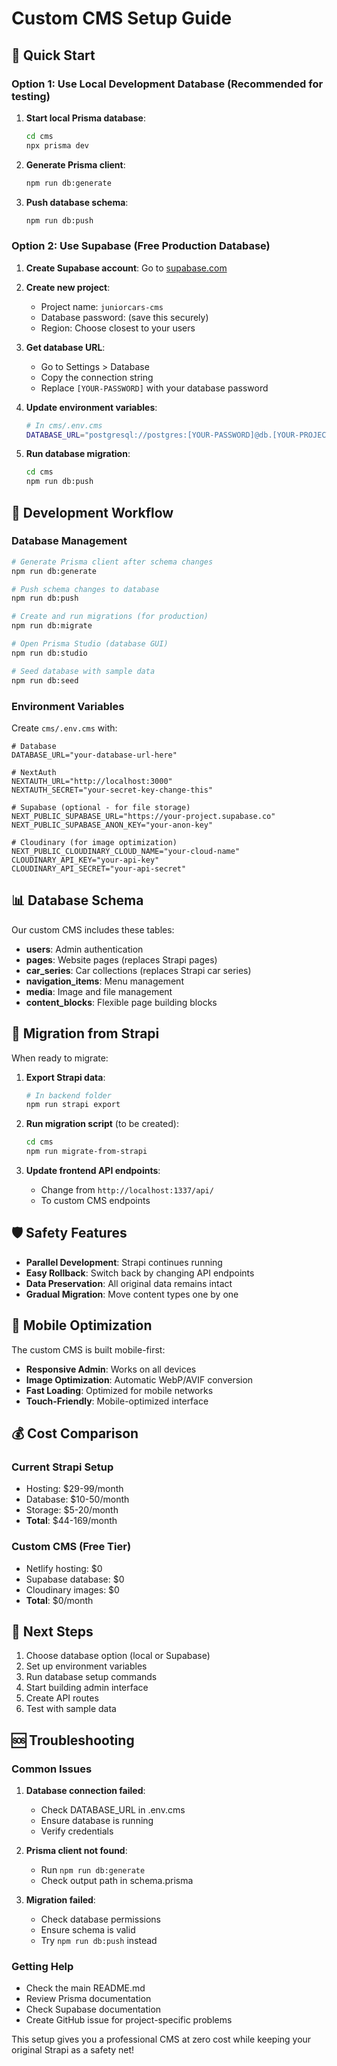 # Custom CMS Setup Guide

## 🚀 Quick Start

### Option 1: Use Local Development Database (Recommended for testing)

1. **Start local Prisma database**:
   ```bash
   cd cms
   npx prisma dev
   ```

2. **Generate Prisma client**:
   ```bash
   npm run db:generate
   ```

3. **Push database schema**:
   ```bash
   npm run db:push
   ```

### Option 2: Use Supabase (Free Production Database)

1. **Create Supabase account**: Go to [supabase.com](https://supabase.com)

2. **Create new project**: 
   - Project name: `juniorcars-cms`
   - Database password: (save this securely)
   - Region: Choose closest to your users

3. **Get database URL**:
   - Go to Settings > Database
   - Copy the connection string
   - Replace `[YOUR-PASSWORD]` with your database password

4. **Update environment variables**:
   ```bash
   # In cms/.env.cms
   DATABASE_URL="postgresql://postgres:[YOUR-PASSWORD]@db.[YOUR-PROJECT-REF].supabase.co:5432/postgres"
   ```

5. **Run database migration**:
   ```bash
   cd cms
   npm run db:push
   ```

## 🔧 Development Workflow

### Database Management

```bash
# Generate Prisma client after schema changes
npm run db:generate

# Push schema changes to database
npm run db:push

# Create and run migrations (for production)
npm run db:migrate

# Open Prisma Studio (database GUI)
npm run db:studio

# Seed database with sample data
npm run db:seed
```

### Environment Variables

Create `cms/.env.cms` with:

```env
# Database
DATABASE_URL="your-database-url-here"

# NextAuth
NEXTAUTH_URL="http://localhost:3000"
NEXTAUTH_SECRET="your-secret-key-change-this"

# Supabase (optional - for file storage)
NEXT_PUBLIC_SUPABASE_URL="https://your-project.supabase.co"
NEXT_PUBLIC_SUPABASE_ANON_KEY="your-anon-key"

# Cloudinary (for image optimization)
NEXT_PUBLIC_CLOUDINARY_CLOUD_NAME="your-cloud-name"
CLOUDINARY_API_KEY="your-api-key"
CLOUDINARY_API_SECRET="your-api-secret"
```

## 📊 Database Schema

Our custom CMS includes these tables:

- **users**: Admin authentication
- **pages**: Website pages (replaces Strapi pages)
- **car_series**: Car collections (replaces Strapi car series)
- **navigation_items**: Menu management
- **media**: Image and file management
- **content_blocks**: Flexible page building blocks

## 🔄 Migration from Strapi

When ready to migrate:

1. **Export Strapi data**:
   ```bash
   # In backend folder
   npm run strapi export
   ```

2. **Run migration script** (to be created):
   ```bash
   cd cms
   npm run migrate-from-strapi
   ```

3. **Update frontend API endpoints**:
   - Change from `http://localhost:1337/api/`
   - To custom CMS endpoints

## 🛡️ Safety Features

- **Parallel Development**: Strapi continues running
- **Easy Rollback**: Switch back by changing API endpoints
- **Data Preservation**: All original data remains intact
- **Gradual Migration**: Move content types one by one

## 📱 Mobile Optimization

The custom CMS is built mobile-first:

- **Responsive Admin**: Works on all devices
- **Image Optimization**: Automatic WebP/AVIF conversion
- **Fast Loading**: Optimized for mobile networks
- **Touch-Friendly**: Mobile-optimized interface

## 💰 Cost Comparison

### Current Strapi Setup
- Hosting: $29-99/month
- Database: $10-50/month
- Storage: $5-20/month
- **Total**: $44-169/month

### Custom CMS (Free Tier)
- Netlify hosting: $0
- Supabase database: $0
- Cloudinary images: $0
- **Total**: $0/month

## 🎯 Next Steps

1. Choose database option (local or Supabase)
2. Set up environment variables
3. Run database setup commands
4. Start building admin interface
5. Create API routes
6. Test with sample data

## 🆘 Troubleshooting

### Common Issues

1. **Database connection failed**:
   - Check DATABASE_URL in .env.cms
   - Ensure database is running
   - Verify credentials

2. **Prisma client not found**:
   - Run `npm run db:generate`
   - Check output path in schema.prisma

3. **Migration failed**:
   - Check database permissions
   - Ensure schema is valid
   - Try `npm run db:push` instead

### Getting Help

- Check the main README.md
- Review Prisma documentation
- Check Supabase documentation
- Create GitHub issue for project-specific problems

This setup gives you a professional CMS at zero cost while keeping your original Strapi as a safety net!

